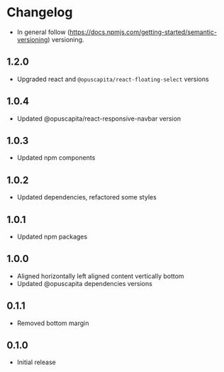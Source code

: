 # Changelog

* In general follow (https://docs.npmjs.com/getting-started/semantic-versioning) versioning.

## <next>

## 1.2.0
* Upgraded react and `@opuscapita/react-floating-select` versions

## 1.0.4
* Updated @opuscapita/react-responsive-navbar version

## 1.0.3
* Updated npm components

## 1.0.2
* Updated dependencies, refactored some styles

## 1.0.1
* Updated npm packages

## 1.0.0
* Aligned horizontally left aligned content vertically bottom
* Updated @opuscapita dependencies versions

## 0.1.1
* Removed bottom margin

## 0.1.0
* Initial release
